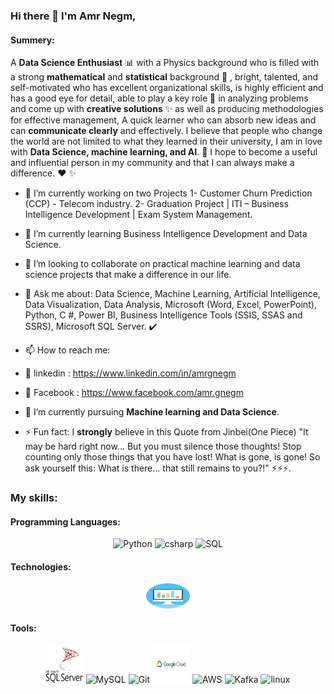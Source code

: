 ### Hi there 👋 I'm Amr Negm,


#### Summery:

A **Data Science Enthusiast** :bar_chart: with a Physics background who is filled with a strong **mathematical** and **statistical** background 📜 , bright, talented, and self-motivated who has excellent organizational skills, is highly efficient and has a good eye for detail, able to play a key role 🚀  in analyzing problems and come up with **creative solutions** ✨ as well as producing methodologies for effective management, A quick learner who can absorb new ideas and can **communicate clearly** and effectively.
I believe that people who change the world are not limited to what they learned in their university, I am in love with **Data Science, machine learning, and AI**. :robot: 
I hope to become a useful and influential person in my community and that I can always make a difference. ♥ ✨ 

- 🔭 I’m currently working on two Projects
1- Customer Churn Prediction (CCP) - Telecom industry.
2- Graduation Project | ITI – Business Intelligence Development | Exam System Management.

- 🌱 I’m currently learning Business Intelligence Development and Data Science.

- 👯 I’m looking to collaborate on practical machine learning and data science projects that make a difference in our life.

- 💬 Ask me about:
	Data Science, Machine Learning, Artificial Intelligence, Data Visualization, Data Analysis, Microsoft (Word, Excel, PowerPoint), Python, C #, Power BI, Business Intelligence Tools (SSIS, SSAS and SSRS), Microsoft SQL Server. :heavy_check_mark:

- 📫 How to reach me:
- :link: linkedin : https://www.linkedin.com/in/amrgnegm
- :link: Facebook : https://www.facebook.com/amr.gnegm

- 🌱 I’m currently pursuing **Machine learning and Data Science**.
- ⚡ Fun fact: I **strongly** believe in this Quote from Jinbei(One Piece) "It may be hard right now... But you must silence those thoughts! Stop counting only those things that you have lost! What is gone, is gone! So ask yourself this: What is there... that still remains to you?!" ⚡⚡⚡.







### My skills:

#### Programming Languages:
<p align="center">
	<img title="Python" alt="Python" src="https://raw.githubusercontent.com/Thomas-George-T/Thomas-George-T/master/assets/python.svg" width="60" height="60" />
	<img title="csharp" alt="csharp" src="https://pluralsight.imgix.net/paths/path-icons/csharp-e7b8fcd4ce.png" width="60" height="60" />
	<img title="SQL" alt="SQL" src="https://w7.pngwing.com/pngs/28/601/png-transparent-sql-logo-illustration-microsoft-azure-sql-database-microsoft-sql-server-database-blue-text-logo-thumbnail.png" width="60" height="60" />
</p>

#### Technologies:

<p align="center">
	<img title="Data Science" alt="Data Science" src="https://raw.githubusercontent.com/AmrGNegm/AmrGNegm/a147830b79d64a4b847f305428a0c486e923f8f7/master/assets/analytics-data-analytics-svgrepo-com.svg" width="70" height="40" />
	
	
</p>	


#### Tools:
<p align="center">
	<img title="Microsoft SQL Server" alt="Microsoft SQL Server" src="https://raw.githubusercontent.com/AmrGNegm/AmrGNegm/d4c3fece446f551cffa078c32bd5ce613258597e/master/assets/microsoft-sql-server-seeklogo.com.svg" width="60" height="60" />
	<img title="MySQL" alt="MySQL" src="https://raw.githubusercontent.com/Thomas-George-T/Thomas-George-T/master/assets/mysql.svg" width="60" height="60" />
	<img title="Git" alt="Git" src="https://raw.githubusercontent.com/Thomas-George-T/Thomas-George-T/master/assets/git.svg" width="60" height="60" />
	<img title="GCP" alt="GCP" src="https://raw.githubusercontent.com/AmrGNegm/AmrGNegm/ac8771b495fa908c392bad68e526acab3b34cf6b/master/assets/Google_Cloud_Platform-Logo.wine.svg" width="60" height="60" />
	<img title="AWS" alt="AWS" src="https://raw.githubusercontent.com/Thomas-George-T/Thomas-George-T/master/assets/aws.svg" width="60" height="60" />
	<img title="Kafka" alt="Kafka" src="https://raw.githubusercontent.com/Thomas-George-T/Thomas-George-T/master/assets/kafka.svg" width="60" height="60" />
	<img title="linux" alt="linux" src="https://raw.githubusercontent.com/Thomas-George-T/Thomas-George-T/master/assets/linux-tux.svg" width="60" height="60" />
</p>
